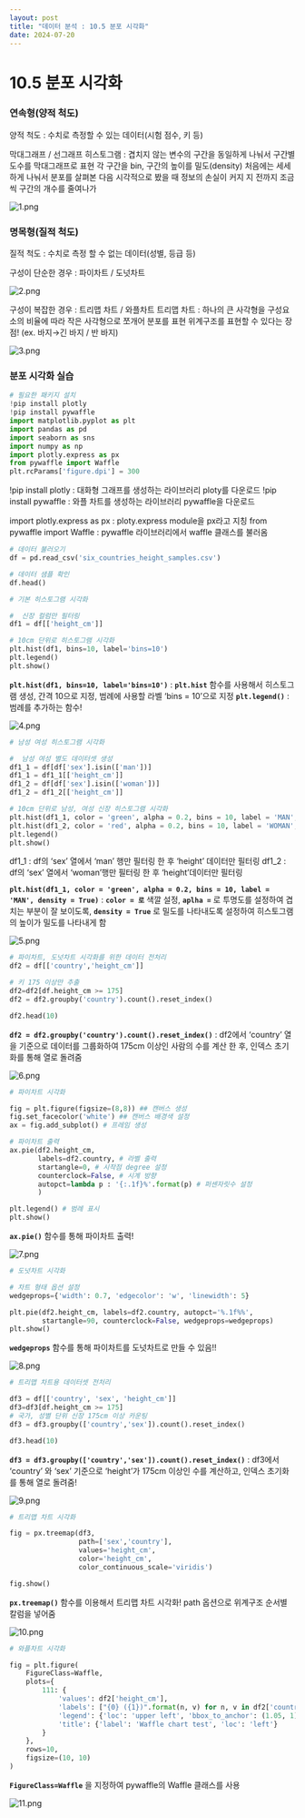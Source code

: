 ```yaml
---
layout: post
title: "데이터 분석 : 10.5 분포 시각화"
date: 2024-07-20
---
```

# 10.5 분포 시각화

### 연속형(양적 척도)

양적 척도 : 수치로 측정할 수 있는 데이터(시험 점수, 키 등)

막대그래프 / 선그래프
히스토그램 : 겹치지 않는 변수의 구간을 동일하게 나눠서 구간별 도수를 막대그래프로 표현
                         각 구간을 bin, 구간의 높이를 밀도(density)
                          처음에는 세세하게 나눠서 분포를 살펴본 다음 시각적으로 봤을 때 정보의 손실이 커지                  지 전까지 조금씩 구간의 개수를 줄여나가

![1.png](/assets/img/posts/10.5/1.png)

### 명목형(질적 척도)

질적 척도 : 수치로 측정 할 수 없는 데이터(성별, 등급 등)

구성이 단순한 경우 : 파이차트 / 도넛차트

![2.png](/assets/img/posts/10.5/2.png)

구성이 복잡한 경우 : 트리맵 차트 / 와플차트
트리맵 차트 : 하나의 큰 사각형을 구성요소의 비율에 따라 작은 사각형으로 쪼개어 분포를 표현
                         위계구조를 표현할 수 있다는 장점! (ex. 바지→긴 바지 / 반 바지)

![3.png](/assets/img/posts/10.5/3.png)

### 분포 시각화 실습

```python
# 필요한 패키지 설치
!pip install plotly
!pip install pywaffle
import matplotlib.pyplot as plt
import pandas as pd
import seaborn as sns
import numpy as np
import plotly.express as px
from pywaffle import Waffle
plt.rcParams['figure.dpi'] = 300
```

!pip install plotly : 대화형 그래프를 생성하는 라이브러리 ploty를 다운로드
!pip install pywaffle : 와플 차트를 생성하는 라이브러리 pywaffle을 다운로드 

import plotly.express as px : ploty.express module을 px라고 지칭
from pywaffle import Waffle : pywaffle 라이브러리에서 waffle 클래스를 불러옴

```python
# 데이터 불러오기
df = pd.read_csv('six_countries_height_samples.csv')

# 데이터 샘플 확인
df.head()
```

```python
# 기본 히스토그램 시각화

#  신장 컬럼만 필터링
df1 = df[['height_cm']]

# 10cm 단위로 히스토그램 시각화
plt.hist(df1, bins=10, label='bins=10')
plt.legend()
plt.show()
```

**`plt.hist(df1, bins=10, label='bins=10')`** : **`plt.hist`** 함수를 사용해서 히스토그램 생성, 간격 10으로 지정, 범례에 사용할 라벨 ‘bins = 10’으로 지정
**`plt.legend()`** : 범례를 추가하는 함수!

![4.png](/assets/img/posts/10.5/4.png)

```python
# 남성 여성 히스토그램 시각화

#  남성 여성 별도 데이터셋 생성
df1_1 = df[df['sex'].isin(['man'])]
df1_1 = df1_1[['height_cm']]
df1_2 = df[df['sex'].isin(['woman'])]
df1_2 = df1_2[['height_cm']]

# 10cm 단위로 남성, 여성 신장 히스토그램 시각화
plt.hist(df1_1, color = 'green', alpha = 0.2, bins = 10, label = 'MAN', density = True)
plt.hist(df1_2, color = 'red', alpha = 0.2, bins = 10, label = 'WOMAN', density = True)
plt.legend()
plt.show()
```

df1_1 : df의 ‘sex’ 열에서 ‘man’ 행만 필터링 한 후 ‘height’ 데이터만 필터링
df1_2 : df의 ‘sex’ 열에서 ‘woman’행만 필터링 한 후 ‘height’데이터만 필터링 

**`plt.hist(df1_1, color = 'green', alpha = 0.2, bins = 10, label = 'MAN', density = True)`** : **`color = 로`** 색깔 설정, **`aplha =`** 로 투명도를 설정하여 겹치는 부분이 잘 보이도록, **`density = True`** 로 밀도를 나타내도록 설정하여 히스토그램의 높이가 밀도를 나타내게 함

![5.png](/assets/img/posts/10.5/5.png)

```python
# 파이차트, 도넛차트 시각화를 위한 데이터 전처리
df2 = df[['country','height_cm']]

# 키 175 이상만 추출
df2=df2[df.height_cm >= 175]
df2 = df2.groupby('country').count().reset_index()

df2.head(10)
```

**`df2 = df2.groupby('country').count().reset_index()`** : df2에서 ‘country’ 열을 기준으로 데이터를 그룹화하여 175cm 이상인 사람의 수를 계산 한 후, 인덱스 초기화를 통해 열로 돌려줌

![6.png](/assets/img/posts/10.5/6.png)

```python
# 파이차트 시각화

fig = plt.figure(figsize=(8,8)) ## 캔버스 생성
fig.set_facecolor('white') ## 캔버스 배경색 설정
ax = fig.add_subplot() # 프레임 생성

# 파이차트 출력
ax.pie(df2.height_cm, 
       labels=df2.country, # 라벨 출력
       startangle=0, # 시작점 degree 설정
       counterclock=False, # 시계 방향
       autopct=lambda p : '{:.1f}%'.format(p) # 퍼센자릿수 설정
       )

plt.legend() # 범례 표시
plt.show()
```

**`ax.pie()`** 함수를 통해 파이차트 출력!

![7.png](/assets/img/posts/10.5/7.png)

```python
# 도넛차트 시각화

# 차트 형태 옵션 설정
wedgeprops={'width': 0.7, 'edgecolor': 'w', 'linewidth': 5}

plt.pie(df2.height_cm, labels=df2.country, autopct='%.1f%%', 
        startangle=90, counterclock=False, wedgeprops=wedgeprops)
plt.show()
```

**`wedgeprops`** 함수를 통해 파이차트를 도넛차트로 만들 수 있음!!

![8.png](/assets/img/posts/10.5/8.png)

```python
# 트리맵 차트용 데이터셋 전처리

df3 = df[['country', 'sex', 'height_cm']]
df3=df3[df.height_cm >= 175]
# 국가, 성별 단위 신장 175cm 이상 카운팅
df3 = df3.groupby(['country','sex']).count().reset_index()

df3.head(10)
```

**`df3 = df3.groupby(['country','sex']).count().reset_index()`** : df3에서 ‘country’ 와 ‘sex’ 기준으로 ‘height’가 175cm 이상인 수를 계산하고, 인덱스 초기화를 통해 열로 돌려줌!

![9.png](/assets/img/posts/10.5/9.png)

```python
# 트리맵 차트 시각화

fig = px.treemap(df3,
                 path=['sex','country'],
                 values='height_cm',
                 color='height_cm',
                 color_continuous_scale='viridis')

fig.show()
```

**`px.treemap()`** 함수를 이용해서 트리맵 차트 시각화!
path 옵션으로 위계구조 순서별 칼럼을 넣어줌

![10.png](/assets/img/posts/10.5/10.png)

```python
# 와플차트 시각화

fig = plt.figure(
    FigureClass=Waffle,
    plots={
        111: {
            'values': df2['height_cm'],
            'labels': ["{0} ({1})".format(n, v) for n, v in df2['country'].items()],
            'legend': {'loc': 'upper left', 'bbox_to_anchor': (1.05, 1), 'fontsize': 8},
            'title': {'label': 'Waffle chart test', 'loc': 'left'}
        }
    },
    rows=10,
    figsize=(10, 10) 
)
```

**`FigureClass=Waffle`** 을 지정하여 pywaffle의 Waffle 클래스를 사용

![11.png](/assets/img/posts/10.5/11.png)